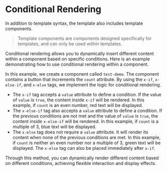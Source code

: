 <template is="exm-article">
<a href="../../publics/examples/condition/demo.html" preview></a>
<a href="../../publics/examples/condition/test-demo.html" main></a>
</template>

# Conditional Rendering

In addition to template syntax, the template also includes template components.

> Template components are components designed specifically for templates, and can only be used within templates.

Conditional rendering allows you to dynamically insert different content within a component based on specific conditions. Here is an example demonstrating how to use conditional rendering within a component.

In this example, we create a component called `test-demo`. The component contains a button that increments the `count` attribute. By using the `x-if`, `x-else-if`, and `x-else` tags, we implement the logic for conditional rendering.

- The `x-if` tag accepts a `value` attribute to define a condition. If the value of `value` is `true`, the content inside `x-if` will be rendered. In this example, if `count` is an even number, red text will be displayed.
- The `x-else-if` tag also accepts a `value` attribute to define a condition. If the previous conditions are not met and the value of `value` is `true`, the content inside `x-else-if` will be rendered. In this example, if `count` is a multiple of 3, blue text will be displayed.
- The `x-else` tag does not require a `value` attribute. It will render its content when none of the previous conditions are met. In this example, if `count` is neither an even number nor a multiple of 3, green text will be displayed. The `x-else` tag can also be placed immediately after `x-if`.

Through this method, you can dynamically render different content based on different conditions, achieving flexible interaction and display effects.